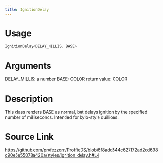 ```yaml
---
title: IgnitionDelay
---
```


# Usage
```cpp
IgnitionDelay<DELAY_MILLIS, BASE>
```

# Arguments
DELAY_MILLIS: a number
BASE: COLOR
return value: COLOR

# Description
This class renders BASE as normal, but delays ignition by
the specified number of milliseconds. Intended for kylo-style
quillions.

# Source Link
https://github.com/profezzorn/ProffieOS/blob/6f8add544c627172ad2dd698c90e5e55078a420a/styles/ignition_delay.h#L4
